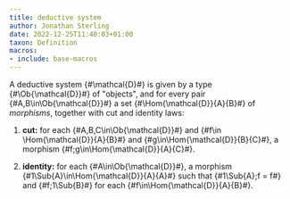 ```yaml
---
title: deductive system
author: Jonathan Sterling
date: 2022-12-25T11:40:03+01:00
taxon: Definition
macros:
- include: base-macros
---
```


A deductive system {#\mathcal{D}#} is given by a type
{#\Ob{\mathcal{D}}#} of "objects", and for every pair
{#A,B\in\Ob{\mathcal{D}}#} a set {#\Hom{\mathcal{D}}{A}{B}#}
of *morphisms*, together with cut and identity laws:

1. **cut:** for each {#A,B,C\in\Ob{\mathcal{D}}#} and {#f\in \Hom{\mathcal{D}}{A}{B}#} and {#g\in\Hom{\mathcal{D}}{B}{C}#}, a morphism {#f;g\in\Hom{\mathcal{D}}{A}{C}#}.

2. **identity:** for each {#A\in\Ob{\mathcal{D}}#}, a morphism {#1\Sub{A}\in\Hom{\mathcal{D}}{A}{A}#} such that {#1\Sub{A};f = f#} and {#f;1\Sub{B}#} for each {#f\in\Hom{\mathcal{D}}{A}{B}#}.
